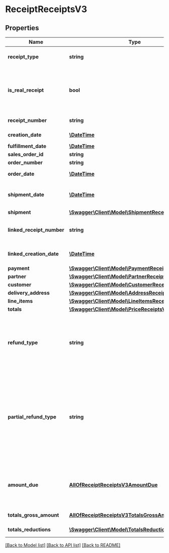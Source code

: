 # ReceiptReceiptsV3

## Properties
Name | Type | Description | Notes
------------ | ------------- | ------------- | -------------
**receipt_type** | **string** | Categorisation that classifies the receipts according to the main characteristics  ATTENTION: In previous version the information was called type | 
**is_real_receipt** | **bool** | Counterpart to the sentence \&quot;Dies ist kein Beleg/keine Rechnung im Sinne des Umsatzsteuergesetzes und berechtigt nicht zum Vorsteuerabzug.\&quot; on pdf document.    * Set to **true** since real customer invoices/refunds for shipments to locations in domestic tax territory are created.    * Set to **false** for technical receipts not visible to customer or on receipts with delivery addresses on Helgoland or in Büsingen | 
**receipt_number** | **string** | Human readable identifier of a receipt known by customer. &lt;/br&gt; Guaranteed to be unique per partner | 
**creation_date** | [**\DateTime**](\DateTime.md) | Date when receipt is created by system (UTC in ISO-8601 format) | 
**fulfillment_date** | [**\DateTime**](\DateTime.md) | Date when service fulfilled. | [optional] 
**sales_order_id** | **string** | Technical identifier of corresponding sales order | 
**order_number** | **string** | Order number of corresponding sales order | 
**order_date** | [**\DateTime**](\DateTime.md) | Order date of corresponding sales order (UTC in ISO-8601 format) | 
**shipment_date** | [**\DateTime**](\DateTime.md) | Date when physical items of this receipt were handed over to the carrier to be delivered to the customer (UTC in ISO-8601 format).&lt;/br&gt;Only available on receipts of receiptType PURCHASE. | [optional] 
**shipment** | [**\Swagger\Client\Model\ShipmentReceiptsV3**](ShipmentReceiptsV3.md) |  | [optional] 
**linked_receipt_number** | **string** | Human-readable identifier of linked receipt.&lt;/br&gt; In case of receiptType PARTIAL_REFUND or REFUND it is the receiptINumber of purchase receipt.  ATTENTION: In previous version the information was called originalReceiptNumber | [optional] 
**linked_creation_date** | [**\DateTime**](\DateTime.md) | Creation date of linked receipt (UTC in ISO-8601 format).&lt;/br&gt;Only available if there is a linked receipt.  ATTENTION: In previous version the information was called originalCreatedDate | [optional] 
**payment** | [**\Swagger\Client\Model\PaymentReceiptsV3**](PaymentReceiptsV3.md) |  | 
**partner** | [**\Swagger\Client\Model\PartnerReceiptsV3**](PartnerReceiptsV3.md) |  | 
**customer** | [**\Swagger\Client\Model\CustomerReceiptsV3**](CustomerReceiptsV3.md) |  | 
**delivery_address** | [**\Swagger\Client\Model\AddressReceiptsV3**](AddressReceiptsV3.md) |  | [optional] 
**line_items** | [**\Swagger\Client\Model\LineItemsReceiptsV3**](LineItemsReceiptsV3.md) |  | 
**totals** | [**\Swagger\Client\Model\PriceReceiptsV3[]**](PriceReceiptsV3.md) | Total amounts of receipt per tax type and tax rate | 
**refund_type** | **string** | Field describes the business case of a refund in more detail.    &lt;br/&gt;Only available on receipts of receiptType REFUND and not reliable provided on older partial refund receipts.    The following refundTypes are possible:   * **RETURN** - Refund due to a return of an item   * **CANCELLATION** - Refund of delivery fees due to a cancellation   * **SERVICE_FULL_REFUND_CANCELLED_BY_SDU** - Refund of a service without item   * **SERVICE_FULL_REFUND_PRODUCT_RETURNED** - Refund a service parallel to an item return | [optional] 
**partial_refund_type** | **string** | Business case of partial refund chosen by partner. Has an impact on the business flow and the PDF.                                                                                              &lt;/br&gt;Only available on receipts of receiptType PARTIAL_REFUND and not reliable provides on older partial refunds receipts.  Possible values: * **REFUND_COMPLAINT_ITEM** - Refund because of justified customer complaint on item * **REFUND_PAYPAL_DISPUTE** - Partial or full amount of item price was refunded due to a dispute in Paypal payment * **REFUND_ESCALATION** - Partial amount of item price was refunded due to an escalation * **REFUND_PARTIAL_AMOUNT_AFTER_SERVICE_CANCELLATION** - Lowering of service price after service was not fulfilled completely * **REFUND_CREDIT_CARD_DISPUTE** - Partial or full amount of item price was refunded due to a dispute in CREDIT_CARD payment | [optional] 
**amount_due** | [**AllOfReceiptReceiptsV3AmountDue**](AllOfReceiptReceiptsV3AmountDue.md) | The amountDue documents the gross amount a customer still has to pay or will be refunded respectively owes less (the latter decision depends on the chosen payment method) with this receipt. &lt;/br&gt;As in case of receiptType PURCHASE and a prepaid payment method we know for sure that the customer has already paid in advance, so the amount is 0 € otherwise the content is identically with totalsGrossAmount | 
**totals_gross_amount** | [**AllOfReceiptReceiptsV3TotalsGrossAmount**](AllOfReceiptReceiptsV3TotalsGrossAmount.md) | Gross amounts of totals summed up over all prices. Only available on receipts of receiptType PURCHASE | [optional] 
**totals_reductions** | [**\Swagger\Client\Model\TotalsReductionReceiptsV3[]**](TotalsReductionReceiptsV3.md) | Reduction amounts on total value of receipts (currently it includes voucher reduction) | [optional] 

[[Back to Model list]](../../README.md#documentation-for-models) [[Back to API list]](../../README.md#documentation-for-api-endpoints) [[Back to README]](../../README.md)

